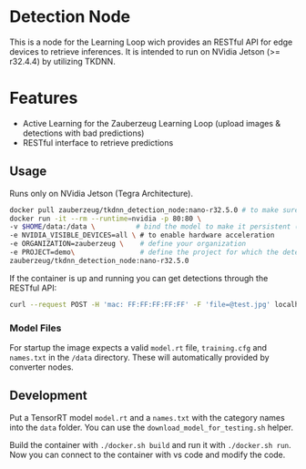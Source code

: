 # Detection Node

This is a node for the Learning Loop wich provides an RESTful API for edge devices to retrieve inferences.
It is intended to run on NVidia Jetson (>= r32.4.4) by utilizing TKDNN.

# Features

- Active Learning for the Zauberzeug Learning Loop (upload images & detections with bad predictions)
- RESTful interface to retrieve predictions

## Usage

Runs only on NVidia Jetson (Tegra Architecture).

```bash
docker pull zauberzeug/tkdnn_detection_node:nano-r32.5.0 # to make sure we have the latest image
docker run -it --rm --runtime=nvidia -p 80:80 \
-v $HOME/data:/data \          # bind the model to make it persistent (should contain an model.rt file)
-e NVIDIA_VISIBLE_DEVICES=all \ # to enable hardware acceleration
-e ORGANIZATION=zauberzeug \    # define your organization
-e PROJECT=demo\                # define the project for which the detector should run
zauberzeug/tkdnn_detection_node:nano-r32.5.0
```

If the container is up and running you can get detections through the RESTful API:

```bash
curl --request POST -H 'mac: FF:FF:FF:FF:FF' -F 'file=@test.jpg' localhost/detect
```

### Model Files

For startup the image expects a valid `model.rt` file, `training.cfg` and `names.txt` in the `/data` directory. These will automatically provided by converter nodes.

## Development

Put a TensorRT model `model.rt` and a `names.txt` with the category names into the `data` folder.
You can use the `download_model_for_testing.sh` helper.

Build the container with `./docker.sh build` and run it with `./docker.sh run`.
Now you can connect to the container with vs code and modify the code.
